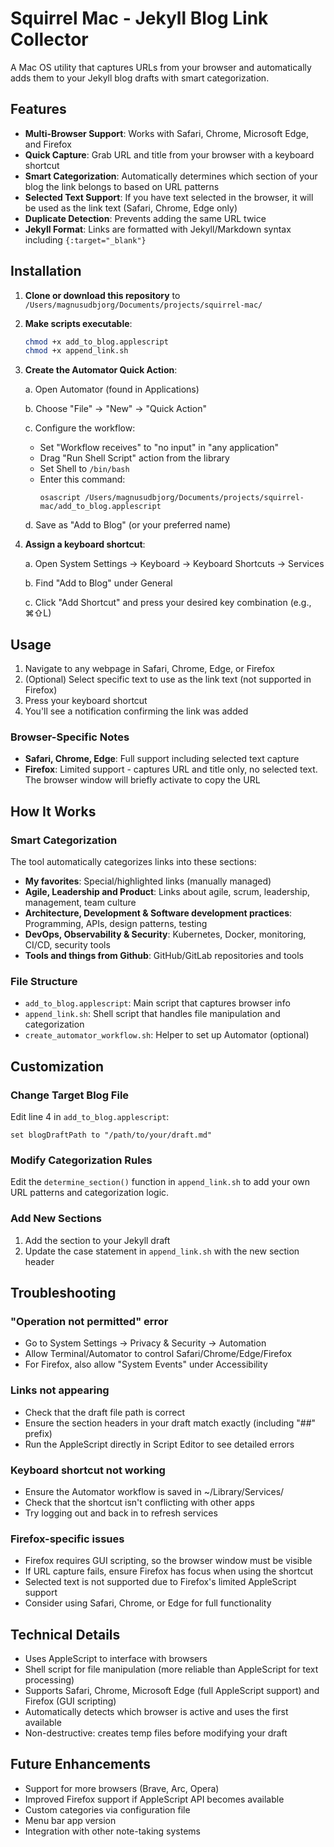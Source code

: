 # Squirrel Mac - Jekyll Blog Link Collector

A Mac OS utility that captures URLs from your browser and automatically adds them to your Jekyll blog drafts with smart categorization.

## Features

- **Multi-Browser Support**: Works with Safari, Chrome, Microsoft Edge, and Firefox
- **Quick Capture**: Grab URL and title from your browser with a keyboard shortcut
- **Smart Categorization**: Automatically determines which section of your blog the link belongs to based on URL patterns
- **Selected Text Support**: If you have text selected in the browser, it will be used as the link text (Safari, Chrome, Edge only)
- **Duplicate Detection**: Prevents adding the same URL twice
- **Jekyll Format**: Links are formatted with Jekyll/Markdown syntax including `{:target="_blank"}`

## Installation

1. **Clone or download this repository** to `/Users/magnusudbjorg/Documents/projects/squirrel-mac/`

2. **Make scripts executable**:
   ```bash
   chmod +x add_to_blog.applescript
   chmod +x append_link.sh
   ```

3. **Create the Automator Quick Action**:
   
   a. Open Automator (found in Applications)
   
   b. Choose "File" → "New" → "Quick Action"
   
   c. Configure the workflow:
      - Set "Workflow receives" to "no input" in "any application"
      - Drag "Run Shell Script" action from the library
      - Set Shell to `/bin/bash`
      - Enter this command:
        ```
        osascript /Users/magnusudbjorg/Documents/projects/squirrel-mac/add_to_blog.applescript
        ```
   
   d. Save as "Add to Blog" (or your preferred name)

4. **Assign a keyboard shortcut**:
   
   a. Open System Settings → Keyboard → Keyboard Shortcuts → Services
   
   b. Find "Add to Blog" under General
   
   c. Click "Add Shortcut" and press your desired key combination (e.g., ⌘⇧L)

## Usage

1. Navigate to any webpage in Safari, Chrome, Edge, or Firefox
2. (Optional) Select specific text to use as the link text (not supported in Firefox)
3. Press your keyboard shortcut
4. You'll see a notification confirming the link was added

### Browser-Specific Notes

- **Safari, Chrome, Edge**: Full support including selected text capture
- **Firefox**: Limited support - captures URL and title only, no selected text. The browser window will briefly activate to copy the URL

## How It Works

### Smart Categorization

The tool automatically categorizes links into these sections:

- **My favorites**: Special/highlighted links (manually managed)
- **Agile, Leadership and Product**: Links about agile, scrum, leadership, management, team culture
- **Architecture, Development & Software development practices**: Programming, APIs, design patterns, testing
- **DevOps, Observability & Security**: Kubernetes, Docker, monitoring, CI/CD, security tools
- **Tools and things from Github**: GitHub/GitLab repositories and tools

### File Structure

- `add_to_blog.applescript`: Main script that captures browser info
- `append_link.sh`: Shell script that handles file manipulation and categorization
- `create_automator_workflow.sh`: Helper to set up Automator (optional)

## Customization

### Change Target Blog File

Edit line 4 in `add_to_blog.applescript`:
```applescript
set blogDraftPath to "/path/to/your/draft.md"
```

### Modify Categorization Rules

Edit the `determine_section()` function in `append_link.sh` to add your own URL patterns and categorization logic.

### Add New Sections

1. Add the section to your Jekyll draft
2. Update the case statement in `append_link.sh` with the new section header

## Troubleshooting

### "Operation not permitted" error
- Go to System Settings → Privacy & Security → Automation
- Allow Terminal/Automator to control Safari/Chrome/Edge/Firefox
- For Firefox, also allow "System Events" under Accessibility

### Links not appearing
- Check that the draft file path is correct
- Ensure the section headers in your draft match exactly (including "##" prefix)
- Run the AppleScript directly in Script Editor to see detailed errors

### Keyboard shortcut not working
- Ensure the Automator workflow is saved in ~/Library/Services/
- Check that the shortcut isn't conflicting with other apps
- Try logging out and back in to refresh services

### Firefox-specific issues
- Firefox requires GUI scripting, so the browser window must be visible
- If URL capture fails, ensure Firefox has focus when using the shortcut
- Selected text is not supported due to Firefox's limited AppleScript support
- Consider using Safari, Chrome, or Edge for full functionality

## Technical Details

- Uses AppleScript to interface with browsers
- Shell script for file manipulation (more reliable than AppleScript for text processing)
- Supports Safari, Chrome, Microsoft Edge (full AppleScript support) and Firefox (GUI scripting)
- Automatically detects which browser is active and uses the first available
- Non-destructive: creates temp files before modifying your draft

## Future Enhancements

- Support for more browsers (Brave, Arc, Opera)
- Improved Firefox support if AppleScript API becomes available
- Custom categories via configuration file
- Menu bar app version
- Integration with other note-taking systems
